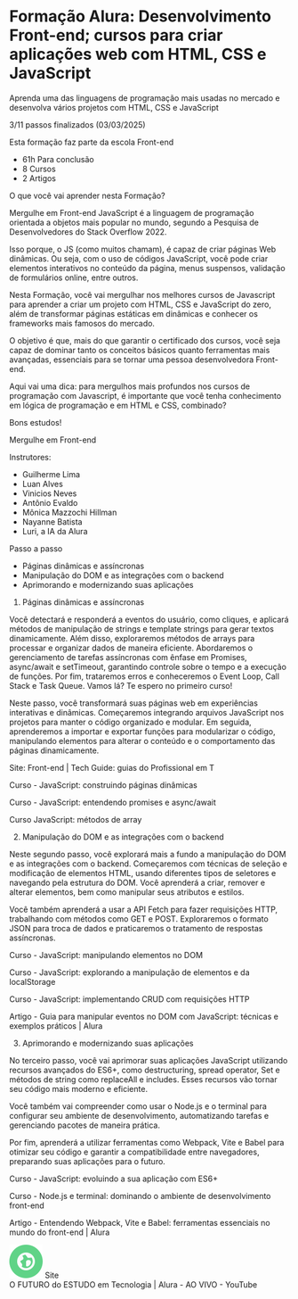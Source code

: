 # Formação Alura: Desenvolvimento Front-end; cursos para criar aplicações web com HTML, CSS e JavaScript

Aprenda uma das linguagens de programação mais usadas no mercado e desenvolva vários projetos com HTML, CSS e JavaScript

3/11 passos finalizados (03/03/2025)

Esta formação faz parte da escola Front-end

- 61h Para conclusão
- 8 Cursos
- 2 Artigos

O que você vai aprender nesta Formação?

Mergulhe em Front-end
JavaScript é a linguagem de programação orientada a objetos mais popular no mundo, segundo a Pesquisa de Desenvolvedores do Stack Overflow 2022.

Isso porque, o JS (como muitos chamam), é capaz de criar páginas Web dinâmicas. Ou seja, com o uso de códigos JavaScript, você pode criar elementos interativos no conteúdo da página, menus suspensos, validação de formulários online, entre outros.

Nesta Formação, você vai mergulhar nos melhores cursos de Javascript para aprender a criar um projeto com HTML, CSS e JavaScript do zero, além de transformar páginas estáticas em dinâmicas e conhecer os frameworks mais famosos do mercado.

O objetivo é que, mais do que garantir o certificado dos cursos, você seja capaz de dominar tanto os conceitos básicos quanto ferramentas mais avançadas, essenciais para se tornar uma pessoa desenvolvedora Front-end.

Aqui vai uma dica: para mergulhos mais profundos nos cursos de programação com Javascript, é importante que você tenha conhecimento em lógica de programação e em HTML e CSS, combinado?

Bons estudos!

Mergulhe em Front-end

Instrutores:

- Guilherme Lima
- Luan Alves
- Vinicios Neves
- Antônio Evaldo
- Mônica Mazzochi Hillman
- Nayanne Batista
- Luri, a IA da Alura

Passo a passo

- Páginas dinâmicas e assíncronas
- Manipulação do DOM e as integrações com o backend
- Aprimorando e modernizando suas aplicações

1. Páginas dinâmicas e assíncronas

Você detectará e responderá a eventos do usuário, como cliques, e aplicará métodos de manipulação de strings e template strings para gerar textos dinamicamente. Além disso, exploraremos métodos de arrays para processar e organizar dados de maneira eficiente. Abordaremos o gerenciamento de tarefas assíncronas com ênfase em Promises, async/await e setTimeout, garantindo controle sobre o tempo e a execução de funções. Por fim, trataremos erros e conheceremos o Event Loop, Call Stack e Task Queue. Vamos lá? Te espero no primeiro curso!

Neste passo, você transformará suas páginas web em experiências interativas e dinâmicas. Começaremos integrando arquivos JavaScript nos projetos para manter o código organizado e modular. Em seguida, aprenderemos a importar e exportar funções para modularizar o código, manipulando elementos para alterar o conteúdo e o comportamento das páginas dinamicamente.

Site: Front-end | Tech Guide: guias do Profissional em T

Curso - JavaScript: construindo páginas dinâmicas

Curso - JavaScript: entendendo promises e async/await

Curso JavaScript: métodos de array

2. Manipulação do DOM e as integrações com o backend

Neste segundo passo, você explorará mais a fundo a manipulação do DOM e as integrações com o backend. Começaremos com técnicas de seleção e modificação de elementos HTML, usando diferentes tipos de seletores e navegando pela estrutura do DOM. Você aprenderá a criar, remover e alterar elementos, bem como manipular seus atributos e estilos.

Você também aprenderá a usar a API Fetch para fazer requisições HTTP, trabalhando com métodos como GET e POST. Exploraremos o formato JSON para troca de dados e praticaremos o tratamento de respostas assíncronas.

Curso - JavaScript: manipulando elementos no DOM

Curso - JavaScript: explorando a manipulação de elementos e da localStorage

Curso - JavaScript: implementando CRUD com requisições HTTP

Artigo - Guia para manipular eventos no DOM com JavaScript: técnicas e exemplos práticos | Alura

3. Aprimorando e modernizando suas aplicações

No terceiro passo, você vai aprimorar suas aplicações JavaScript utilizando recursos avançados do ES6+, como destructuring, spread operator, Set e métodos de string como replaceAll e includes. Esses recursos vão tornar seu código mais moderno e eficiente.

Você também vai compreender como usar o Node.js e o terminal para configurar seu ambiente de desenvolvimento, automatizando tarefas e gerenciando pacotes de maneira prática.

Por fim, aprenderá a utilizar ferramentas como Webpack, Vite e Babel para otimizar seu código e garantir a compatibilidade entre navegadores, preparando suas aplicações para o futuro.

Curso - JavaScript: evoluindo a sua aplicação com ES6+

Curso - Node.js e terminal: dominando o ambiente de desenvolvimento front-end

Artigo - Entendendo Webpack, Vite e Babel: ferramentas essenciais no mundo do front-end | Alura

![alt text](step-generic-1.svg)
Site  
O FUTURO do ESTUDO em Tecnologia | Alura - AO VIVO - YouTube
